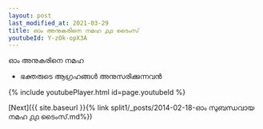 ```yaml
---
layout: post
last_modified_at: 2021-03-29
title: ഓം അനുകരിനെ നമഹ ൧൧ ടൈംസ്
youtubeId: Y-zOk-opX3A
---
```

 
 
 ഓം അനുകരിനെ നമഹ 
 
 -  ഭക്തരുടെ ആഗ്രഹങ്ങൾ അനുസരിക്കുന്നവൻ 
 
  
 
  
 
 
 
 
 
 


{% include youtubePlayer.html id=page.youtubeId %}
 
[Next]({{ site.baseurl }}{% link  split1/_posts/2014-02-18-ഓം സുബന്ധവായ നമഹ ൧൧ ടൈംസ്.md%})
 
